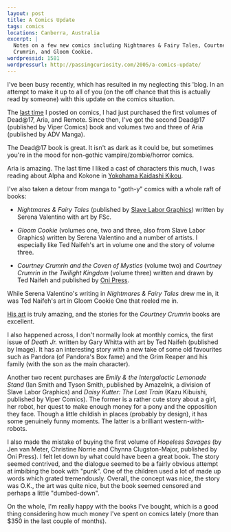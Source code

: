 ```yaml
---
layout: post
title: A Comics Update
tags: comics
locations: Canberra, Australia
excerpt: |
  Notes on a few new comics including Nightmares & Fairy Tales, Courtney
  Crumrin, and Gloom Cookie.
wordpressid: 1581
wordpressurl: http://passingcuriosity.com/2005/a-comics-update/
---
```


I've been busy recently, which has resulted in my neglecting this 'blog. In an
attempt to make it up to all of you (on the off chance that this is actually
read by someone) with this update on the comics situation.

The [last time](/2005/some-more-comics/) I posted on comics, I had just
purchased the first volumes of Dead@17, Aria, and Remote. Since then, I've got
the second Dead@17 (published by Viper Comics) book and volumes two and three
of Aria (published by ADV Manga).

The Dead@17 book is great. It isn't as dark as it could be, but sometimes
you're in the mood for non-gothic vampire/zombie/horror comics.

Aria is amazing. The last time I liked a cast of characters this much, I was
reading about Alpha and Kokone in [Yokohama Kaidashi Kikou][ykkscan].

[ykkscan]: http://ykk.misago.org/

I've also taken a detour from manga to "goth-y" comics with a whole raft of books:

* *Nightmares & Fairy Tales* (published by [Slave Labor Graphics][slg])
  written by Serena Valentino with art by FSc.

* *Gloom Cookie* (volumes one, two and three, also from Slave Labor Graphics)
  written by Serena Valentino and a number of artists. I especially like Ted
  Naifeh's art in volume one and the story of volume three.

* *Courtney Crumrin and the Coven of Mystics* (volume two) and *Courtney
  Crumrin in the Twilight Kingdom* (volume three) written and drawn by Ted
  Naifeh and published by [Oni Press][oni].

[slg]: http://www.slavelabor.com/
[oni]: http://www.onipress.com/

While Serena Valentino's writing in *Nightmares & Fairy Tales* drew me in, it
was Ted Naifeh's art in Gloom Cookie One that reeled me in.

[His art](http://www.tednaifeh.com/) is truly amazing, and the stories for the
*Courtney Crumrin* books are excellent.

I also happened across, I don't normally look at monthly comics, the first
issue of *Death Jr.* written by Gary Whitta with art by Ted Naifeh (published
by Image). It has an interesting story with a new take of some old favourites
such as Pandora (of Pandora's Box fame) and the Grim Reaper and his family
(with the son as the main character).

Another two recent purchases are *Emily & the Intergalactic Lemonade Stand*
(Ian Smith and Tyson Smith, published by AmazeInk, a division of Slave Labor
Graphics) and *Daisy Kutter: The Last Train* (Kazu Kibuishi, published by
Viper Comics). The former is a rather cute story about a girl, her robot, her
quest to make enough money for a pony and the opposition they face. Though a
little childish in places (probably by design), it has some genuinely funny
moments. The latter is a brilliant western-with-robots.

I also made the mistake of buying the first volume of *Hopeless Savages* (by
Jen van Meter, Christine Norrie and Chynna Clugston-Major, published by Oni
Press). I felt let down by what could have been a great book. The story seemed
contrived, and the dialogue seemed to be a fairly obvious attempt at imbibing
the book with "punk". One of the children used a lot of made up words which
grated tremendously. Overall, the concept was nice, the story was O.K., the
art was quite nice, but the book seemed censored and perhaps a little
"dumbed-down".

On the whole, I'm really happy with the books I've bought, which is a good
thing considering how much money I've spent on comics lately (more than $350
in the last couple of months).
